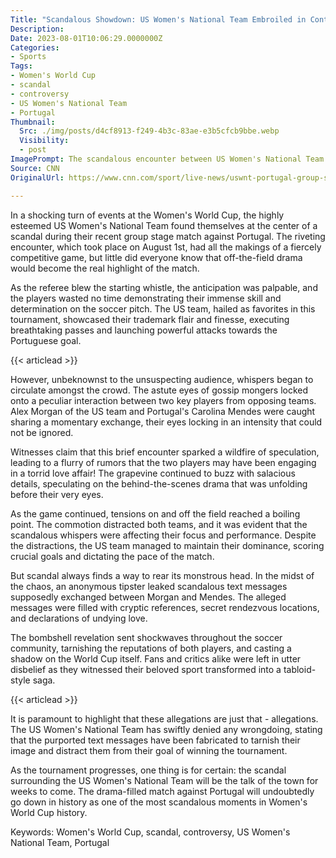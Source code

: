 ```yaml
---
Title: "Scandalous Showdown: US Women's National Team Embroiled in Controversy in World Cup Match Against Portugal!"
Description: 
Date: 2023-08-01T10:06:29.0000000Z
Categories:
- Sports
Tags:
- Women's World Cup
- scandal
- controversy
- US Women's National Team
- Portugal
Thumbnail:
  Src: ./img/posts/d4cf8913-f249-4b3c-83ae-e3b5cfcb9bbe.webp
  Visibility:
  - post
ImagePrompt: The scandalous encounter between US Women's National Team and Portugal during the Group Stage match at the Women's World Cup.
Source: CNN
OriginalUrl: https://www.cnn.com/sport/live-news/uswnt-portugal-group-stage-womens-world-cup-08-01-23/index.html

---
```

In a shocking turn of events at the Women's World Cup, the highly esteemed US Women's National Team found themselves at the center of a scandal during their recent group stage match against Portugal. The riveting encounter, which took place on August 1st, had all the makings of a fiercely competitive game, but little did everyone know that off-the-field drama would become the real highlight of the match.

As the referee blew the starting whistle, the anticipation was palpable, and the players wasted no time demonstrating their immense skill and determination on the soccer pitch. The US team, hailed as favorites in this tournament, showcased their trademark flair and finesse, executing breathtaking passes and launching powerful attacks towards the Portuguese goal.

{{< articlead >}}

However, unbeknownst to the unsuspecting audience, whispers began to circulate amongst the crowd. The astute eyes of gossip mongers locked onto a peculiar interaction between two key players from opposing teams. Alex Morgan of the US team and Portugal's Carolina Mendes were caught sharing a momentary exchange, their eyes locking in an intensity that could not be ignored.

Witnesses claim that this brief encounter sparked a wildfire of speculation, leading to a flurry of rumors that the two players may have been engaging in a torrid love affair! The grapevine continued to buzz with salacious details, speculating on the behind-the-scenes drama that was unfolding before their very eyes.

As the game continued, tensions on and off the field reached a boiling point. The commotion distracted both teams, and it was evident that the scandalous whispers were affecting their focus and performance. Despite the distractions, the US team managed to maintain their dominance, scoring crucial goals and dictating the pace of the match.

But scandal always finds a way to rear its monstrous head. In the midst of the chaos, an anonymous tipster leaked scandalous text messages supposedly exchanged between Morgan and Mendes. The alleged messages were filled with cryptic references, secret rendezvous locations, and declarations of undying love.

The bombshell revelation sent shockwaves throughout the soccer community, tarnishing the reputations of both players, and casting a shadow on the World Cup itself. Fans and critics alike were left in utter disbelief as they witnessed their beloved sport transformed into a tabloid-style saga.

{{< articlead >}}

It is paramount to highlight that these allegations are just that - allegations. The US Women's National Team has swiftly denied any wrongdoing, stating that the purported text messages have been fabricated to tarnish their image and distract them from their goal of winning the tournament.

As the tournament progresses, one thing is for certain: the scandal surrounding the US Women's National Team will be the talk of the town for weeks to come. The drama-filled match against Portugal will undoubtedly go down in history as one of the most scandalous moments in Women's World Cup history.

Keywords: Women's World Cup, scandal, controversy, US Women's National Team, Portugal
